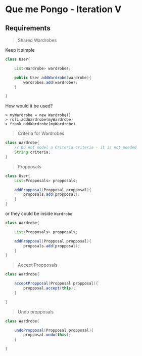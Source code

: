 # Que me Pongo - Iteration V

## Requirements

> Shared Wardrobes

Keep it simple

```java
class User{

    List<Wardrobe> wardrobes;

    public User addWardrobe(wardrobe){
        wardrobes.add(wardrobe);
    }

}
```

How would it be used?

```
> myWardrobe = new Wardrobe()
> roli.addWardrobe(myWardrobe)
> frank.addWardrobe(myWardrobe)
```

> Criteria for Wardrobes

```java
class Wardrobe{
    // Do not model a Criteria criteria - it is not needed
    String criteria;
}
```

> Propposals

```java
class User{
    List<Propposals> propposals;

    addPropposal(Propposal propposal){
        proposals.add(propposal);
    }
}
```

or they could be inside `Wardrobe`

```java
class Wardrobe{

    List<Propposals> propposals;

    addPropposal(Propposal propposal){
        proposals.add(propposal);
    }
}
```

> Accept Propposals

```java
class Wardrobe{

    acceptPropposal(Propposal propposal){
        propposal.accept(this);
    }

}
```

> Undo propposals

```java
class Wardrobe{

    undoPropposal(Propposal propposal){
        propposal.undo(this);
    }

}
```
